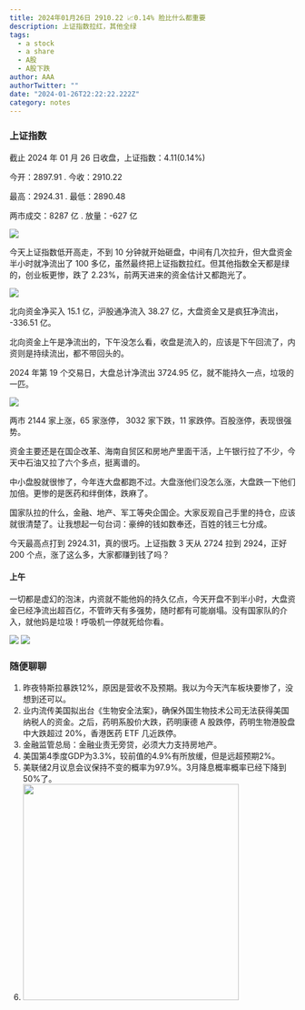 ```yaml
---
title: 2024年01月26日 2910.22 📈0.14% 脸比什么都重要
description: 上证指数拉红，其他全绿
tags:
  - a stock
  - a share
  - A股
  - A股下跌
author: AAA
authorTwitter: ""
date: "2024-01-26T22:22:22.222Z"
category: notes
---
```


### 上证指数

截止 2024 年 01 月 26 日收盘，上证指数：<span class="font-semibold text-r-5">4.11(0.14%)</span>

今开：<span class="font-semibold text-g-5">2897.91</span> . 今收：<span class="font-semibold text-r-5">2910.22</span>

最高：<span class="font-semibold text-r-5">2924.31</span> . 最低：<span class="font-semibold text-g-5">2890.48</span>

两市成交：<span class="font-semibold">8287 亿</span> . 放量：<span class="font-semibold text-g-6">-627 亿</span>

<img src="/images/uploads/2024-01/20240126-zs-sh.png">

今天上证指数低开高走，不到 10 分钟就开始砸盘，中间有几次拉升，但大盘资金半小时就净流出了 100 多亿，虽然最终把上证指数拉红。但其他指数全天都是绿的，创业板更惨，跌了 2.23%，前两天进来的资金估计又都跑光了。

<img src="/images/uploads/2024-01/20240126-zs-bs.png">

北向资金净买入 <span class="font-semibold text-r-5">15.1 亿</span>，沪股通净流入 <span class="font-semibold text-r-5">38.27 亿</span>，大盘资金又是疯狂净流出， <span class="font-semibold text-g-6">-336.51 亿</span>。

北向资金上午是净流出的，下午没怎么看，收盘是流入的，应该是下午回流了，内资则是持续流出，都不带回头的。

2024 年第 19 个交易日，大盘总计净流出 <span class="font-semibold text-g-8">3724.95 亿</span>，就不能持久一点，垃圾的一匹。

<img src="/images/uploads/2024-01/20240126-zs-global.png">

两市 <span class="text-r-5">2144</span> 家上涨，65 家涨停， <span class="font-semibold text-g-5">3032</span> 家下跌，11 家跌停。百股涨停，表现很强势。

资金主要还是在国企改革、海南自贸区和房地产里面干活，上午银行拉了不少，今天中石油又拉了六个多点，挺离谱的。

中小盘股就很惨了，今年连大盘都跑不过。大盘涨他们没怎么涨，大盘跌一下他们加倍。更惨的是医药和绊倒体，跌麻了。

国家队拉的什么，金融、地产、军工等央企国企。大家反观自己手里的持仓，应该就很清楚了。让我想起一句台词：豪绅的钱如数奉还，百姓的钱三七分成。

今天最高点打到 2924.31，真的很巧。上证指数 3 天从 2724 拉到 2924，正好 200 个点，涨了这么多，大家都赚到钱了吗？

#### 上午

一切都是虚幻的泡沫，内资就不能他妈的持久亿点，今天开盘不到半小时，大盘资金已经净流出超百亿，不管昨天有多强势，随时都有可能崩塌。没有国家队的介入，就他妈是垃圾！呼吸机一停就死给你看。

<img src="/images/uploads/2024-01/20240126-zs-global-09.58.png">
<img src="/images/uploads/2024-01/20240126-zs-as-09.56.png">

### 随便聊聊

1. 昨夜特斯拉暴跌12%，原因是营收不及预期。我以为今天汽车板块要惨了，没想到还可以。
2. 业内流传美国拟出台《生物安全法案》，确保外国生物技术公司无法获得美国纳税人的资金。之后，药明系股价大跌，药明康德 A 股跌停，药明生物港股盘中大跌超过 20%，香港医药 ETF 几近跌停。
3. 金融监管总局：金融业责无旁贷，必须大力支持房地产。
4. 美国第4季度GDP为3.3%，较前值的4.9%有所放缓，但是远超预期2%。
5. 美联储2月议息会议保持不变的概率为97.9%。3月降息概率概率已经下降到50%了。
6. <img src="/images/uploads/2024-01/20240126-pic-1.jpg" style="width:380px">
